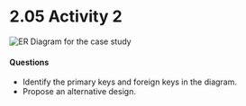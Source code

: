 # 2.05 Activity 2

![ER Diagram for the case study](https://education-team-2020.s3-eu-west-1.amazonaws.com/data-analytics/2.5-caseStudy_ER_diagram.png)

#### Questions

- Identify the primary keys and foreign keys in the diagram.
- Propose an alternative design.
